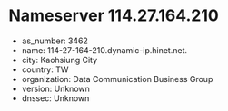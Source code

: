 # Nameserver 114.27.164.210

* as_number: 3462
* name: 114-27-164-210.dynamic-ip.hinet.net.
* city: Kaohsiung City
* country: TW
* organization: Data Communication Business Group
* version: Unknown
* dnssec: Unknown

